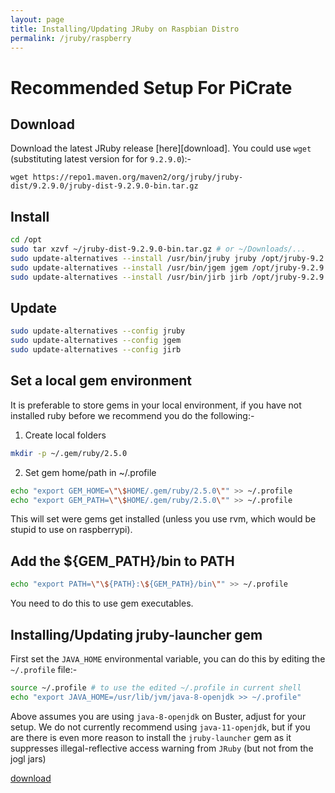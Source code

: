 ```yaml
---
layout: page
title: Installing/Updating JRuby on Raspbian Distro
permalink: /jruby/raspberry
---
```


# Recommended Setup For PiCrate

## Download

Download the latest JRuby release [here][download]. You could use `wget` (substituting latest version for for `9.2.9.0`):-

`wget https://repo1.maven.org/maven2/org/jruby/jruby-dist/9.2.9.0/jruby-dist-9.2.9.0-bin.tar.gz`

## Install

```bash
cd /opt
sudo tar xzvf ~/jruby-dist-9.2.9.0-bin.tar.gz # or ~/Downloads/...
sudo update-alternatives --install /usr/bin/jruby jruby /opt/jruby-9.2.9.0/bin/jruby 100
sudo update-alternatives --install /usr/bin/jgem jgem /opt/jruby-9.2.9.0/bin/jgem 100
sudo update-alternatives --install /usr/bin/jirb jirb /opt/jruby-9.2.9.0/bin/jirb 100
```

## Update

```bash
sudo update-alternatives --config jruby
sudo update-alternatives --config jgem
sudo update-alternatives --config jirb
```

## Set a local gem environment

It is preferable to store gems in your local environment, if you have not installed ruby before we recommend you do the following:-

1. Create local folders

  ```bash
  mkdir -p ~/.gem/ruby/2.5.0
  ```

2. Set gem home/path in ~/.profile

  ```bash
  echo "export GEM_HOME=\"\$HOME/.gem/ruby/2.5.0\"" >> ~/.profile
  echo "export GEM_PATH=\"\$HOME/.gem/ruby/2.5.0\"" >> ~/.profile
  ```

  This will set were gems get installed (unless you use rvm, which would be stupid to use on raspberrypi).

## Add the ${GEM_PATH}/bin to PATH

```bash
echo "export PATH=\"\${PATH}:\${GEM_PATH}/bin\"" >> ~/.profile
```

You need to do this to use gem executables.

## Installing/Updating jruby-launcher gem

First set the `JAVA_HOME` environmental variable, you can do this by editing the `~/.profile` file:-

```bash
source ~/.profile # to use the edited ~/.profile in current shell
echo "export JAVA_HOME=/usr/lib/jvm/java-8-openjdk >> ~/.profile"
```

Above assumes you are using `java-8-openjdk` on Buster, adjust for your setup. We do not currently recommend using `java-11-openjdk`, but if you are there is even more reason to install the `jruby-launcher` gem as it suppresses illegal-reflective access warning from `JRuby` (but not from the jogl jars)

[download](https://www.jruby.org/download)
